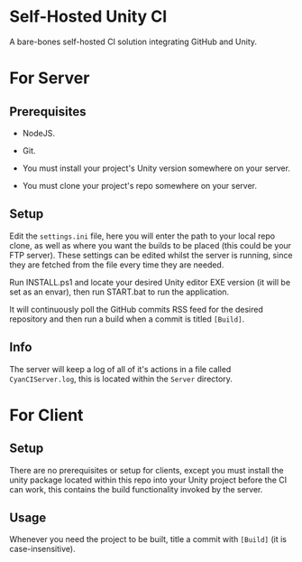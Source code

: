 # Self-Hosted Unity CI

A bare-bones self-hosted CI solution integrating GitHub and Unity.
 
# For Server

## Prerequisites

 - NodeJS.
 
 - Git.

 - You must install your project's Unity version somewhere on your server.

 - You must clone your project's repo somewhere on your server.

## Setup

Edit the `settings.ini` file, here you will enter the path to your local repo clone, as well as where you want the builds to be placed (this could be your FTP server). These settings can be edited whilst the server is running, since they are fetched from the file every time they are needed.

Run INSTALL.ps1 and locate your desired Unity editor EXE version (it will be set as an envar), then run START.bat to run the application.

It will continuously poll the GitHub commits RSS feed for the desired repository and then run a build when a commit is titled `[Build]`.

## Info

The server will keep a log of all of it's actions in a file called `CyanCIServer.log`, this is located within the `Server` directory.

# For Client

## Setup

There are no prerequisites or setup for clients, except you must install the unity package located within this repo into your Unity project before the CI can work, this contains the build functionality invoked by the server.

## Usage

Whenever you need the project to be built, title a commit with `[Build]` (it is case-insensitive).
